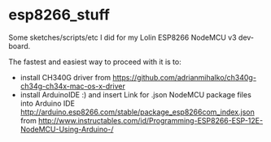 # esp8266_stuff

Some sketches/scripts/etc I did for my Lolin ESP8266 NodeMCU v3 dev-board. 

The fastest and easiest way to proceed with it is to: 
* install CH340G driver from https://github.com/adrianmihalko/ch340g-ch34g-ch34x-mac-os-x-driver
* install ArduinoIDE :) and insert Link for .json NodeMCU package files into Arduino IDE http://arduino.esp8266.com/stable/package_esp8266com_index.json from http://www.instructables.com/id/Programming-ESP8266-ESP-12E-NodeMCU-Using-Arduino-/
 
